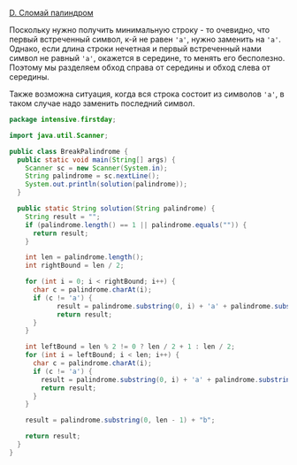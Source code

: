 [D. Сломай палиндром](https://contest.yandex.ru/contest/39359/problems/D)

Поскольку нужно получить минимальную строку - то очевидно, что первый встреченный символ, к-й не равен `'a'`, нужно заменить на `'a'`. Однако, если длина строки нечетная и первый встреченный нами символ не равный `'a'`, окажется в середине, то менять его бесполезно. Поэтому мы разделяем обход справа от середины и обход слева от середины.

Также возможна ситуация, когда вся строка состоит из символов `'a'`, в таком случае надо заменить последний символ.
```Java
package intensive.firstday;

import java.util.Scanner;

public class BreakPalindrome {
  public static void main(String[] args) {
    Scanner sc = new Scanner(System.in);
    String palindrome = sc.nextLine();
    System.out.println(solution(palindrome));
  }

  public static String solution(String palindrome) {
    String result = "";
    if (palindrome.length() == 1 || palindrome.equals("")) {
      return result;
    }

    int len = palindrome.length();
    int rightBound = len / 2;

    for (int i = 0; i < rightBound; i++) {
      char c = palindrome.charAt(i);
      if (c != 'a') {
            result = palindrome.substring(0, i) + 'a' + palindrome.substring(i + 1, len);
            return result;
      }
    }

    int leftBound = len % 2 != 0 ? len / 2 + 1 : len / 2;
    for (int i = leftBound; i < len; i++) {
      char c = palindrome.charAt(i);
      if (c != 'a') {
        result = palindrome.substring(0, i) + 'a' + palindrome.substring(i + 1, len);
        return result;
      }
    }

    result = palindrome.substring(0, len - 1) + "b";

    return result;
  }
}


```